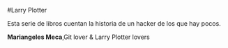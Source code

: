 #Larry Plotter

Esta serie de libros cuentan la historia de un hacker de los que hay pocos.


**Mariangeles Meca**,Git lover & Larry Plotter lovers


